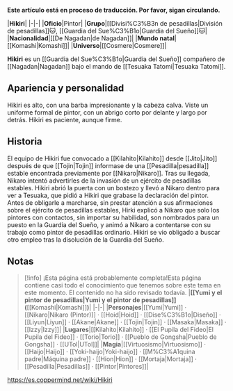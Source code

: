 **Este artículo está en proceso de traducción. Por favor, sigan circulando.**


|**Hikiri**|
|-|-|
|**Oficio**|Pintor|
|**Grupo**|[[Divisi%C3%B3n de pesadillas\|División de pesadillas]]🐱︎, [[Guardia del Sue%C3%B1o\|Guardia del Sueño]]🐱︎|
|**Nacionalidad**|[[De Nagadan\|de Nagadan]]|
|**Mundo natal**|[[Komashi\|Komashi]]|
|**Universo**|[[Cosmere\|Cosmere]]|

**Hikiri** es un [[Guardia del Sue%C3%B1o\|Guardia del Sueño]] compañero de [[Nagadan\|Nagadan]] bajo el mando de [[Tesuaka Tatomi\|Tesuaka Tatomi]].

## Apariencia y personalidad
Hikiri es alto, con una barba impresionante y la cabeza calva. Viste un uniforme formal de pintor, con un abrigo corto por delante y largo por detrás. Hikiri es paciente, aunque firme.

## Historia
El equipo de Hikiri fue convocado a [[Kilahito\|Kilahito]] desde [[Jito\|Jito]] después de que [[Tojin\|Tojin]] informase de una [[Pesadilla\|pesadilla]] estable encontrada previamente por [[Nikaro\|Nikaro]]. Tras su llegada, Nikaro intentó advertirles de la invasión de un ejército de pesadillas estables. Hikiri abrió la puerta con un bostezo y llevó a Nikaro dentro para ver a Tesuaka, que pidió a Hikiri que grabase la declaración del pintor. Antes de obligarle a marcharse, sin prestar atención a sus afirmaciones sobre el ejército de pesadillas estables, Hirki explicó a Nikaro que solo los pintores con contactos, sin importar su habilidad, son nombrados para un puesto en la Guardia del Sueño, y animó a Nikaro a contentarse con su trabajo como pintor de pesadillas ordinario. Hikiri se vio obligado a buscar otro empleo tras la disolución de la Guardia del Sueño.

## Notas

> [!info] ¡Esta página está probablemente completa!Esta página contiene casi todo el conocimiento que tenemos sobre este tema en este momento.
El contenido no ha sido revisado todavía.
|**[[Yumi y el pintor de pesadillas\|Yumi y el pintor de pesadillas]] (**[[Komashi\|Komashi]]**)**|
|-|-|
|**Personajes**|[[Yumi\|Yumi]] · [[Nikaro\|Nikaro (Pintor)]] · [[Hoid\|Hoid]] · [[Dise%C3%B1o\|Diseño]] · [[Liyun\|Liyun]] · [[Akane\|Akane]] · [[Tojin\|Tojin]] · [[Masaka\|Masaka]] · [[Izzy\|Izzy]]|
|**Lugares**|[[Kilahito\|Kilahito]] · [[El Pupila del Fideo\|El Pupila del Fideo]] · [[Torio\|Torio]] · [[Pueblo de Gongsha\|Pueblo de Gongsha]] · [[UTol\|UTol]]|
|**Magia**|[[Virtuosismo\|Virtuosismo]] · [[Haijo\|Haijo]] · [[Yoki-haijo\|Yoki-haijo]] · [[M%C3%A1quina padre\|Máquina padre]] · [[Hion\|Hion]] · [[Mortaja\|Mortaja]] · [[Pesadilla\|Pesadillas]] · [[Pintor\|Pintores]]|



https://es.coppermind.net/wiki/Hikiri
